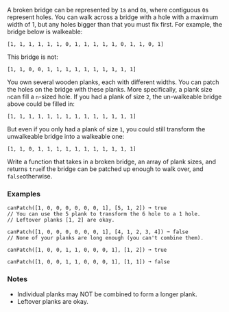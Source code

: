 A broken bridge can be represented by `1`s and `0`s, where contiguous `0`s represent holes. You can walk across a bridge with a hole with a maximum width of 1, but any holes bigger than that you must fix first. For example, the bridge below is walkeable:

    [1, 1, 1, 1, 1, 1, 0, 1, 1, 1, 1, 1, 0, 1, 1, 0, 1]

This bridge is not:

    [1, 1, 0, 0, 1, 1, 1, 1, 1, 1, 1, 1, 1, 1]

You own several wooden planks, each with different widths. You can patch the holes on the bridge with these planks. More specifically, a plank size `n`can fill a `n`-sized hole. If you had a plank of size `2`, the un-walkeable bridge above could be filled in:

    [1, 1, 1, 1, 1, 1, 1, 1, 1, 1, 1, 1, 1, 1]

But even if you only had a plank of size `1`, you could still transform the unwalkeable bridge into a walkeable one:

    [1, 1, 0, 1, 1, 1, 1, 1, 1, 1, 1, 1, 1, 1]

Write a function that takes in a broken bridge, an array of plank sizes, and returns `true`if the bridge can be patched up enough to walk over, and `false`otherwise.


### Examples ###
    canPatch([1, 0, 0, 0, 0, 0, 0, 1], [5, 1, 2]) ➞ true
    // You can use the 5 plank to transform the 6 hole to a 1 hole.
    // Leftover planks [1, 2] are okay.

    canPatch([1, 0, 0, 0, 0, 0, 0, 1], [4, 1, 2, 3, 4]) ➞ false
    // None of your planks are long enough (you can't combine them).

    canPatch([1, 0, 0, 1, 1, 0, 0, 0, 1], [1, 2]) ➞ true

    canPatch([1, 0, 0, 1, 1, 0, 0, 0, 1], [1, 1]) ➞ false


### Notes ###
*   Individual planks may NOT be combined to form a longer plank.
*   Leftover planks are okay.